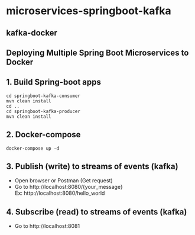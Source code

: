 # microservices-springboot-kafka
## kafka-docker
## Deploying Multiple Spring Boot Microservices to Docker


## 1. Build Spring-boot apps
```
cd springboot-kafka-consumer
mvn clean install
cd ..
cd springboot-kafka-producer
mvn clean install
```

## 2. Docker-compose
```
docker-compose up -d
```

## 3. Publish (write) to streams of events (kafka)
 * Open browser or Postman (Get request)
 * Go to http://localhost:8080/{your_message}  
   Ex: http://localhost:8080/hello_world

## 4. Subscribe (read) to streams of events (kafka)
 * Go to http://localhost:8081
